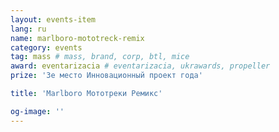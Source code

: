 ```yaml
---
layout: events-item
lang: ru
name: marlboro-mototreck-remix
category: events
tag: mass # mass, brand, corp, btl, mice
award: eventarizacia # eventarizacia, ukrawards, propeller
prize: '3е место Инновационный проект года'

title: 'Marlboro Мототреки Ремикс'

og-image: ''
---
```

